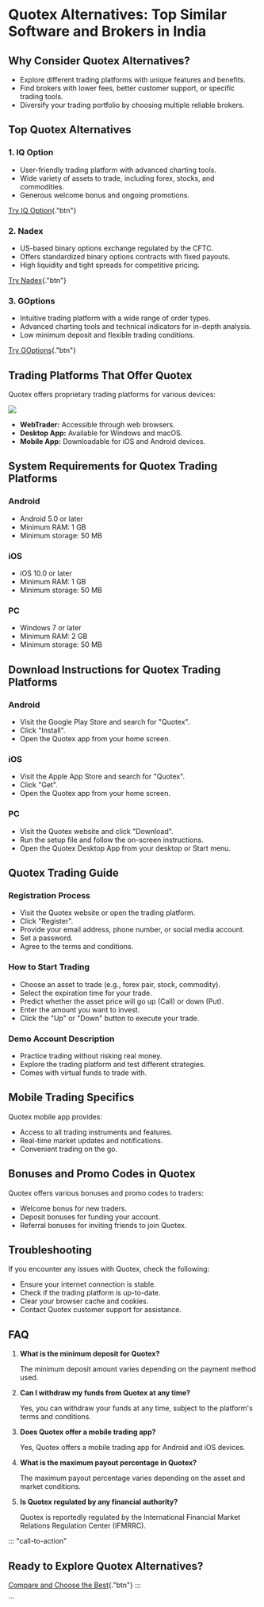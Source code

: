# Quotex Alternatives: Top Similar Software and Brokers in India

## Why Consider Quotex Alternatives?

-   Explore different trading platforms with unique features and
    benefits.
-   Find brokers with lower fees, better customer support, or specific
    trading tools.
-   Diversify your trading portfolio by choosing multiple reliable
    brokers.

## Top Quotex Alternatives

### 1. IQ Option

-   User-friendly trading platform with advanced charting tools.
-   Wide variety of assets to trade, including forex, stocks, and
    commodities.
-   Generous welcome bonus and ongoing promotions.

[Try IQ Option](\%22https://traff.sbs/brokerqxlid\%22){."btn"}

### 2. Nadex

-   US-based binary options exchange regulated by the CFTC.
-   Offers standardized binary options contracts with fixed payouts.
-   High liquidity and tight spreads for competitive pricing.

[Try Nadex](\%22https://traff.sbs/brokerqxlid\%22){."btn"}

### 3. GOptions

-   Intuitive trading platform with a wide range of order types.
-   Advanced charting tools and technical indicators for in-depth
    analysis.
-   Low minimum deposit and flexible trading conditions.

[Try GOptions](\%22https://traff.sbs/brokerqxlid\%22){."btn"}

## Trading Platforms That Offer Quotex

Quotex offers proprietary trading platforms for various devices:

[![](https://static.quotex.io/files/4_en/300_250.jpg)](https://traff.sbs/brokerqxlid)

-   **WebTrader:** Accessible through web browsers.
-   **Desktop App:** Available for Windows and macOS.
-   **Mobile App:** Downloadable for iOS and Android devices.

## System Requirements for Quotex Trading Platforms

### Android

-   Android 5.0 or later
-   Minimum RAM: 1 GB
-   Minimum storage: 50 MB

### iOS

-   iOS 10.0 or later
-   Minimum RAM: 1 GB
-   Minimum storage: 50 MB

### PC

-   Windows 7 or later
-   Minimum RAM: 2 GB
-   Minimum storage: 50 MB

## Download Instructions for Quotex Trading Platforms

### Android

-   Visit the Google Play Store and search for "Quotex".
-   Click "Install".
-   Open the Quotex app from your home screen.

### iOS

-   Visit the Apple App Store and search for "Quotex".
-   Click "Get".
-   Open the Quotex app from your home screen.

### PC

-   Visit the Quotex website and click "Download".
-   Run the setup file and follow the on-screen instructions.
-   Open the Quotex Desktop App from your desktop or Start menu.

## Quotex Trading Guide

### Registration Process

-   Visit the Quotex website or open the trading platform.
-   Click "Register".
-   Provide your email address, phone number, or social media account.
-   Set a password.
-   Agree to the terms and conditions.

### How to Start Trading

-   Choose an asset to trade (e.g., forex pair, stock, commodity).
-   Select the expiration time for your trade.
-   Predict whether the asset price will go up (Call) or down (Put).
-   Enter the amount you want to invest.
-   Click the "Up" or "Down" button to execute your trade.

### Demo Account Description

-   Practice trading without risking real money.
-   Explore the trading platform and test different strategies.
-   Comes with virtual funds to trade with.

## Mobile Trading Specifics

Quotex mobile app provides:

-   Access to all trading instruments and features.
-   Real-time market updates and notifications.
-   Convenient trading on the go.

## Bonuses and Promo Codes in Quotex

Quotex offers various bonuses and promo codes to traders:

-   Welcome bonus for new traders.
-   Deposit bonuses for funding your account.
-   Referral bonuses for inviting friends to join Quotex.

## Troubleshooting

If you encounter any issues with Quotex, check the following:

-   Ensure your internet connection is stable.
-   Check if the trading platform is up-to-date.
-   Clear your browser cache and cookies.
-   Contact Quotex customer support for assistance.

## FAQ

1.  **What is the minimum deposit for Quotex?**

    The minimum deposit amount varies depending on the payment method
    used.

2.  **Can I withdraw my funds from Quotex at any time?**

    Yes, you can withdraw your funds at any time, subject to the
    platform\'s terms and conditions.

3.  **Does Quotex offer a mobile trading app?**

    Yes, Quotex offers a mobile trading app for Android and iOS devices.

4.  **What is the maximum payout percentage in Quotex?**

    The maximum payout percentage varies depending on the asset and
    market conditions.

5.  **Is Quotex regulated by any financial authority?**

    Quotex is reportedly regulated by the International Financial Market
    Relations Regulation Center (IFMRRC).

::: \"call-to-action\"
## Ready to Explore Quotex Alternatives?

[Compare and Choose the
Best](\%22https://traff.sbs/brokerqxlid\%22){."btn"}
:::

\`\`\`

